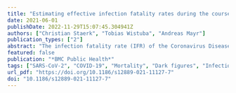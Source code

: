```yaml
---
title: "Estimating effective infection fatality rates during the course of the COVID-19 pandemic in Germany"
date: 2021-06-01
publishDate: 2022-11-29T15:07:45.304941Z
authors: ["Christian Staerk", "Tobias Wistuba", "Andreas Mayr"]
publication_types: ["2"]
abstract: "The infection fatality rate (IFR) of the Coronavirus Disease 2019 (COVID-19) is one of the most discussed figures in the context of this pandemic. In contrast to the case fatality rate (CFR), the IFR depends on the total number of infected individuals – not just on the number of confirmed cases. In order to estimate the IFR, several seroprevalence studies have been or are currently conducted."
featured: false
publication: "*BMC Public Health*"
tags: ["SARS-CoV-2", "COVID-19", "Mortality", "Dark figures", "Infection fatality rate"]
url_pdf: "https://doi.org/10.1186/s12889-021-11127-7"
doi: "10.1186/s12889-021-11127-7"
---
```


